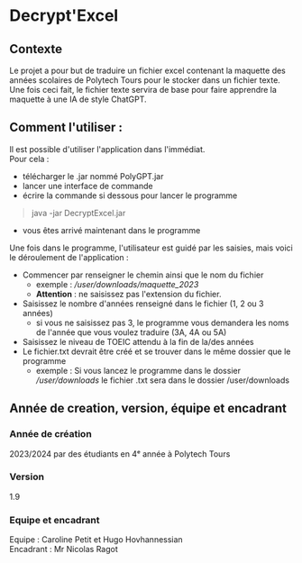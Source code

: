 # Decrypt'Excel

## Contexte
Le projet a pour but de traduire un fichier excel contenant
la maquette des années scolaires de Polytech Tours pour le stocker
dans un fichier texte. Une fois ceci fait, le fichier texte servira de
base pour faire apprendre la maquette à une IA de style ChatGPT.

## Comment l'utiliser :
Il est possible d'utiliser l'application dans l'immédiat. \
Pour cela :
- télécharger le .jar nommé PolyGPT.jar
- lancer une interface de commande
- écrire la commande si dessous pour lancer le programme
>  java -jar DecryptExcel.jar
- vous êtes arrivé maintenant dans le programme

Une fois dans le programme, l'utilisateur est guidé par les saisies, mais
voici le déroulement de l'application :
- Commencer par renseigner le chemin ainsi que le nom du fichier
    - exemple : */user/downloads/maquette_2023*
    - **Attention** : ne saisissez pas l'extension du fichier.
- Saisissez le nombre d'années renseigné dans le fichier (1, 2 ou 3 années)
    - si vous ne saisissez pas 3, le programme vous demandera les noms de l'année que vous voulez traduire (3A, 4A ou 5A)
- Saisissez le niveau de TOEIC attendu à la fin de la/des années
- Le fichier.txt devrait être créé et se trouver dans le même dossier que le programme
    - exemple : Si vous lancez le programme dans le dossier */user/downloads* le fichier .txt sera dans le dossier /user/downloads

## Année de creation, version, équipe et encadrant
### Année de création
2023/2024 par des étudiants en 4ᵉ année à Polytech Tours

### Version
1.9

### Equipe et encadrant
Equipe : Caroline Petit et Hugo Hovhannessian \
Encadrant : Mr Nicolas Ragot
